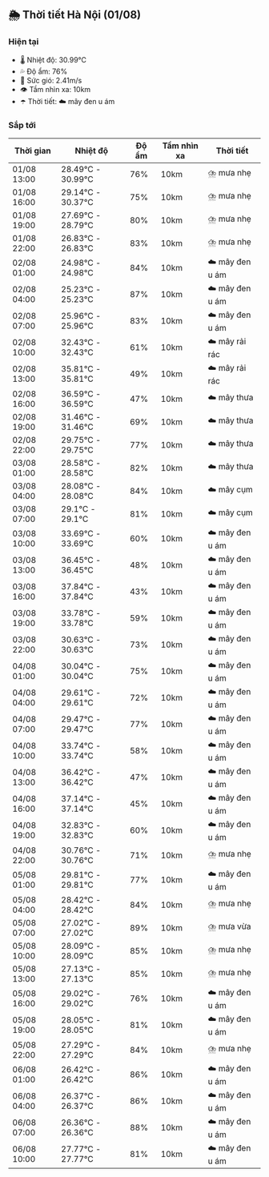 ## 🌦️ Thời tiết Hà Nội (01/08)

### Hiện tại

- 🌡️ Nhiệt độ: 30.99℃
- 💦 Độ ẩm: 76%
- 💨 Sức gió: 2.41m/s
- 👁️ Tầm nhìn xa: 10km
- ☂️ Thời tiết: ☁️ mây đen u ám

### Sắp tới

| Thời gian | Nhiệt độ | Độ ẩm | Tầm nhìn xa | Thời tiết |
| --- | --- | --- | --- | --- |
| 01/08 13:00 | 28.49℃ - 30.99℃ | 76% | 10km | ⛈️ mưa nhẹ |
| 01/08 16:00 | 29.14℃ - 30.37℃ | 75% | 10km | ⛈️ mưa nhẹ |
| 01/08 19:00 | 27.69℃ - 28.79℃ | 80% | 10km | ⛈️ mưa nhẹ |
| 01/08 22:00 | 26.83℃ - 26.83℃ | 83% | 10km | ⛈️ mưa nhẹ |
| 02/08 01:00 | 24.98℃ - 24.98℃ | 84% | 10km | ☁️ mây đen u ám |
| 02/08 04:00 | 25.23℃ - 25.23℃ | 87% | 10km | ☁️ mây đen u ám |
| 02/08 07:00 | 25.96℃ - 25.96℃ | 83% | 10km | ☁️ mây đen u ám |
| 02/08 10:00 | 32.43℃ - 32.43℃ | 61% | 10km | ☁️ mây rải rác |
| 02/08 13:00 | 35.81℃ - 35.81℃ | 49% | 10km | ☁️ mây rải rác |
| 02/08 16:00 | 36.59℃ - 36.59℃ | 47% | 10km | ☁️ mây thưa |
| 02/08 19:00 | 31.46℃ - 31.46℃ | 69% | 10km | ☁️ mây thưa |
| 02/08 22:00 | 29.75℃ - 29.75℃ | 77% | 10km | ☁️ mây thưa |
| 03/08 01:00 | 28.58℃ - 28.58℃ | 82% | 10km | ☁️ mây thưa |
| 03/08 04:00 | 28.08℃ - 28.08℃ | 84% | 10km | ☁️ mây cụm |
| 03/08 07:00 | 29.1℃ - 29.1℃ | 81% | 10km | ☁️ mây cụm |
| 03/08 10:00 | 33.69℃ - 33.69℃ | 60% | 10km | ☁️ mây đen u ám |
| 03/08 13:00 | 36.45℃ - 36.45℃ | 48% | 10km | ☁️ mây đen u ám |
| 03/08 16:00 | 37.84℃ - 37.84℃ | 43% | 10km | ☁️ mây đen u ám |
| 03/08 19:00 | 33.78℃ - 33.78℃ | 59% | 10km | ☁️ mây đen u ám |
| 03/08 22:00 | 30.63℃ - 30.63℃ | 73% | 10km | ☁️ mây đen u ám |
| 04/08 01:00 | 30.04℃ - 30.04℃ | 75% | 10km | ☁️ mây đen u ám |
| 04/08 04:00 | 29.61℃ - 29.61℃ | 72% | 10km | ☁️ mây đen u ám |
| 04/08 07:00 | 29.47℃ - 29.47℃ | 77% | 10km | ☁️ mây đen u ám |
| 04/08 10:00 | 33.74℃ - 33.74℃ | 58% | 10km | ☁️ mây đen u ám |
| 04/08 13:00 | 36.42℃ - 36.42℃ | 47% | 10km | ☁️ mây đen u ám |
| 04/08 16:00 | 37.14℃ - 37.14℃ | 45% | 10km | ☁️ mây đen u ám |
| 04/08 19:00 | 32.83℃ - 32.83℃ | 60% | 10km | ☁️ mây đen u ám |
| 04/08 22:00 | 30.76℃ - 30.76℃ | 71% | 10km | ⛈️ mưa nhẹ |
| 05/08 01:00 | 29.81℃ - 29.81℃ | 77% | 10km | ☁️ mây đen u ám |
| 05/08 04:00 | 28.42℃ - 28.42℃ | 84% | 10km | ⛈️ mưa nhẹ |
| 05/08 07:00 | 27.02℃ - 27.02℃ | 89% | 10km | ⛈️ mưa vừa |
| 05/08 10:00 | 28.09℃ - 28.09℃ | 85% | 10km | ⛈️ mưa nhẹ |
| 05/08 13:00 | 27.13℃ - 27.13℃ | 85% | 10km | ⛈️ mưa nhẹ |
| 05/08 16:00 | 29.02℃ - 29.02℃ | 76% | 10km | ☁️ mây đen u ám |
| 05/08 19:00 | 28.05℃ - 28.05℃ | 81% | 10km | ☁️ mây đen u ám |
| 05/08 22:00 | 27.29℃ - 27.29℃ | 84% | 10km | ⛈️ mưa nhẹ |
| 06/08 01:00 | 26.42℃ - 26.42℃ | 86% | 10km | ☁️ mây đen u ám |
| 06/08 04:00 | 26.37℃ - 26.37℃ | 86% | 10km | ☁️ mây đen u ám |
| 06/08 07:00 | 26.36℃ - 26.36℃ | 88% | 10km | ☁️ mây đen u ám |
| 06/08 10:00 | 27.77℃ - 27.77℃ | 81% | 10km | ☁️ mây đen u ám |
